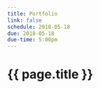 ```yaml
---
title: Portfolio
link: false
schedule: 2018-05-18
due: 2018-05-18
due-time: 5:00pm
---
```

# {{ page.title }}

